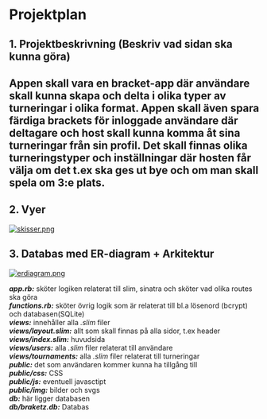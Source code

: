 # Projektplan

## 1. Projektbeskrivning (Beskriv vad sidan ska kunna göra)

Appen skall vara en **bracket-app** där användare skall kunna 
skapa och delta i olika typer av **turneringar** i olika format.
Appen skall även spara färdiga **brackets** för inloggade användare
där deltagare och host skall kunna komma åt sina turneringar från
sin profil. Det skall finnas olika **turneringstyper** och inställningar
där hosten får välja om det t.ex ska ges ut bye och om man skall
spela om 3:e plats.
---
## 2. Vyer

[![skisser.png](https://i.postimg.cc/P5BV2vNc/skisser.png)](https://postimg.cc/xX3PdCvy)

## 3. Databas med ER-diagram + Arkitektur

[![erdiagram.png](https://i.postimg.cc/pr8B6q7n/erdiagram.png)](https://postimg.cc/T5dmyqTR)

**_app.rb:_** sköter logiken relaterat till slim, sinatra och sköter vad olika routes ska göra  
**_functions.rb:_** sköter övrig logik som är relaterat till bl.a lösenord (bcrypt) och databasen(SQLite)  
**_views:_** innehåller alla _.slim_ filer  
**_views/layout.slim:_** allt som skall finnas på alla sidor, t.ex header  
**_views/index.slim:_** huvudsida  
**_views/users:_** alla _.slim_ filer relaterat till användare  
**_views/tournaments:_** alla _.slim_ filer relaterat till turneringar  
**_public:_** det som användaren kommer kunna ha tillgång till  
**_public/css:_** CSS  
**_public/js:_** eventuell javasctipt  
**_public/img:_** bilder och svgs  
**_db:_** här ligger databasen  
**_db/braketz.db:_** Databas  